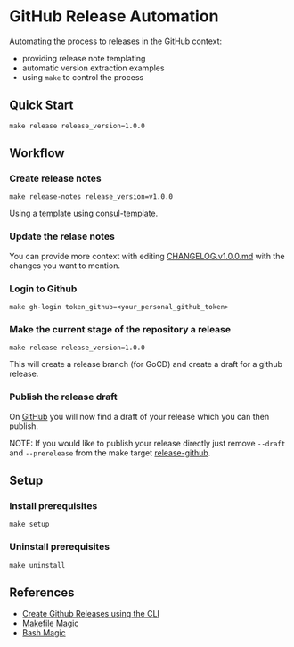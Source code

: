# GitHub Release Automation

Automating the process to releases in the GitHub context:
- providing release note templating
- automatic version extraction examples
- using `make` to control the process

## Quick Start

```
make release release_version=1.0.0
```

## Workflow
### Create release notes

```
make release-notes release_version=v1.0.0
```

Using a [template](_docs/changelogs/CHANGELOG.template.md) using [consul-template](https://github.com/hashicorp/consul-template).


### Update the relase notes

You can provide more context with editing [CHANGELOG.v1.0.0.md](_docs/changelogs/CHANGELOG.v1.0.0.md) with the changes you want to mention.

### Login to Github

```
make gh-login token_github=<your_personal_github_token>
```

### Make the current stage of the repository a release

```
make release release_version=1.0.0
```

This will create a release branch (for GoCD) and create a draft for a github release.

### Publish the release draft

On [GitHub](https://github.com/MatthiasScholz/demo_github_release/releases) you will now find a draft of your release which you can then publish.

NOTE: If you would like to publish your release directly just remove `--draft` and `--prerelease` from the make target [release-github](Makefile).


## Setup

### Install prerequisites

```
make setup
```

### Uninstall prerequisites

```
make uninstall
```

## References

- [Create Github Releases using the CLI](https://cli.github.com/manual/gh_release_create)
- [Makefile Magic](https://makefiletutorial.com/#getting-started)
- [Bash Magic](https://linuxhint.com/remove_characters_string_bash/)

